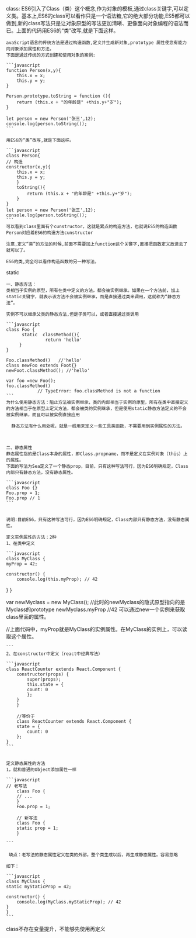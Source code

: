 class:
    ES6引入了Class（类）这个概念,作为对象的模板,通过class关键字,可以定义类。基本上,ES6的class可以看作只是一个语法糖,它的绝大部分功能,ES5都可以做到,新的class写法只是让对象原型的写法更加清晰、更像面向对象编程的语法而已。上面的代码用ES6的“类”改写,就是下面这样。

    avaScript语言的传统方法是通过构造函数,定义并生成新对象,prototype 属性使您有能力向对象添加属性和方法。
    下面是通过传统的方式创建和使用对象的案例:

    ```javascript
    function Person(x,y){
        this.x = x;
        this.y = y;
    }
    
    Person.prototype.toString = function (){
        return (this.x + "的年龄是" +this.y+"岁");
    }

    let person = new Person('张三',12);
    console.log(person.toString());
    ```

    用ES6的“类”改写,就是下面这样。

    ```javascript
    class Person{
    // 构造
    constructor(x,y){
        this.x = x;
        this.y = y;
        }
        toString(){
            return (this.x + "的年龄是" +this.y+"岁");
        }
    }
    let person = new Person('张三',12);
    console.log(person.toString());
    ```
    可以看到class里面有个cunstructor，这就是累点的构造方法，也就说ES5的构造函数Person对应着ES6的构造方法cunstructor

    注意,定义“类”的方法的时候,前面不需要加上function这个关键字,直接把函数定义放进去了就可以了。

    ES6的类,完全可以看作构造函数的另一种写法。





static

    一、静态方法：
    类相当于实例的原型，所有在类中定义的方法，都会被实例继承。如果在一个方法前，加上static关键字，就表示该方法不会被实例继承，而是直接通过类来调用，这就称为“静态方法”。

    实例不可以继承父类的静态方法,但是子类可以，或者直接通过类调用

    ```javascript
    class Foo {
          static  classMethod(){
                   return 'hello'
         }
    }

    Foo.classMethod()   //'hello'
    class newFoo extends Foot{}
    newFoot.classMethod(); //'hello'

    var foo =new Foo();
    foo.classMethod()
                // TypeError: foo.classMethod is not a function
    ```
    为什么使用静态方法：阻止方法被实例继承，类的内部相当于实例的原型，所有在类中直接定义的方法相当于在原型上定义方法，都会被类的实例继承，但是使用static静态方法定义的不会被实例继承，而且可以被实例直接应用

      静态方法有什么用处呢，就是一般用来定义一些工具类函数，不需要用到实例属性的方法。



    二、静态属性
    静态属性指的是Class本身的属性，即Class.propname，而不是定义在实例对象（this）上的属性。
    下面的写法为Sea定义了一个静态prop，目前，只有这种写法可行，因为ES6明确规定，Class内部只有静态方法，没有静态属性。

    ```javascript
    class Foo {}
    Foo.prop = 1;
    Foo.prop // 1
    ```


    说明:目前ES6，只有这种写法可行，因为ES6明确规定，Class内部只有静态方法，没有静态属性。

    定义实例属性的方法：2种
    1、在类中定义

    ```javascript
    class MyClass {
    myProp = 42;
    
    constructor() {
        console.log(this.myProp); // 42
  }
}

var newMyclass = new MyClass();  //此时的newMyclass的隐式原型指向的是Myclass的prototype
newMyclass.myProp //42    可以通过new一个实例来获取class里面的属性。
 
//上面代码中，myProp就是MyClass的实例属性。在MyClass的实例上，可以读取这个属性。 

    
    ```
    2、在constructor中定义（react中经典写法）

    ```javascript
    class ReactCounter extends React.Component {
        constructor(props) {
            super(props);
            this.state = {
            count: 0
            };
        }
        }
        
        //等价于
        class ReactCounter extends React.Component {
        state = {
            count: 0
        };
    }
    ```


    定义静态属性的方法
    1，就和普通的Object添加属性一样

    ```javascript
    // 老写法
        class Foo {
        // ...
        }
        Foo.prop = 1;

        // 新写法
        class Foo {
        static prop = 1;
        }
    
    ```

     缺点：老写法的静态属性定义在类的外部。整个类生成以后，再生成静态属性。容易忽略
     
    如下：

    ```javascript
    class MyClass {
    static myStaticProp = 42;
    
    constructor() {
        console.log(MyClass.myStaticProp); // 42
    }
    }
    ```


class不存在变量提升，不能够先使用再定义
